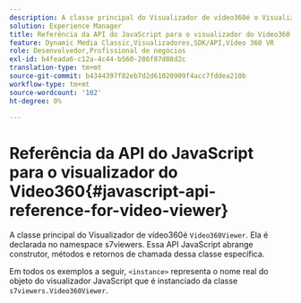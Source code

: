 ```yaml
---
description: A classe principal do Visualizador de vídeo360é o Visualizador de vídeo360Vídeo. Ela é declarada no namespace s7viewers. Essa API JavaScript abrange construtor, métodos e retornos de chamada dessa classe específica.
solution: Experience Manager
title: Referência da API do JavaScript para o visualizador do Video360
feature: Dynamic Media Classic,Visualizadores,SDK/API,Vídeo 360 VR
role: Desenvolvedor,Profissional de negócios
exl-id: b4feada6-c12a-4c44-b560-286f87d88d2c
translation-type: tm+mt
source-git-commit: b4344397f82eb7d2d61020909f4acc7fddea210b
workflow-type: tm+mt
source-wordcount: '102'
ht-degree: 0%

---
```


# Referência da API do JavaScript para o visualizador do Video360{#javascript-api-reference-for-video-viewer}

A classe principal do Visualizador de vídeo360é `Video360Viewer`. Ela é declarada no namespace s7viewers. Essa API JavaScript abrange construtor, métodos e retornos de chamada dessa classe específica.

Em todos os exemplos a seguir, `<instance>` representa o nome real do objeto do visualizador JavaScript que é instanciado da classe `s7viewers.Video360Viewer`.
